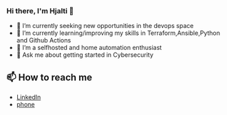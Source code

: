 ### Hi there, I'm Hjalti 👋

- 🔭 I’m currently seeking new opportunities in the devops space
- 🌱 I’m currently learning/improving my skills in Terraform,Ansible,Python and Github Actions
- 👯 I’m a selfhosted and home automation enthusiast 
- 💬 Ask me about getting started in Cybersecurity

## 📫 How to reach me 
- [LinkedIn](https://www.linkedin.com/in/hjalti1/)
- [phone](https://ja.is/e/3W7gW/)

